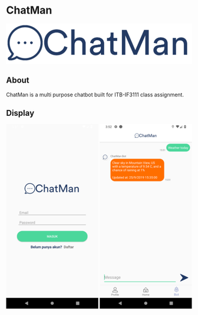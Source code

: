 # ChatMan

<p align="center"> <img src="photoshop_assets/logo.png" alt="logo" width="600"/> </p>

## About

ChatMan is a multi purpose chatbot built for ITB-IF3111 class assignment.  

## Display
<p align="center"> <img src="photoshop_assets/login_page.png" alt="login_page" width="250"/>  <img src="photoshop_assets/bot_chatroom.png" alt="bot_chatroom" width="250"/> </p>  

